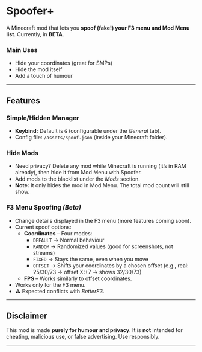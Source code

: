 # Spoofer+

A Minecraft mod that lets you **spoof (fake!) your F3 menu and Mod Menu list**.
Currently, in **BETA**.

### Main Uses

* Hide your coordinates (great for SMPs)
* Hide the mod itself
* Add a touch of humour

---

## Features

### Simple/Hidden Manager

* **Keybind:** Default is `G` (configurable under the *General* tab).
* Config file: `/assets/spoof.json` (inside your Minecraft folder).

### Hide Mods

- Need privacy? Delete any mod while Minecraft is running (it’s in RAM already), then hide it from Mod Menu with Spoofer.
- Add mods to the blacklist under the *Mods* section.
- **Note:** It only hides the mod in Mod Menu. The total mod count will still show.

### F3 Menu Spoofing *(Beta)*

- Change details displayed in the F3 menu (more features coming soon).
- Current spoof options:
  - **Coordinates** – Four modes:
    - `DEFAULT` → Normal behaviour
    - `RANDOM` → Randomized values (good for screenshots, not streams)
    - `FIXED` → Stays the same, even when you move
    - `OFFSET` → Shifts your coordinates by a chosen offset (e.g., real: 25/30/73 → offset X:+7 → shows 32/30/73)
  - **FPS** – Works similarly to offset coordinates.
- Works only for the F3 menu. 
- ⚠️ Expected conflicts with *BetterF3*.

---

## Disclaimer

This mod is made **purely for humour and privacy**.
It is **not** intended for cheating, malicious use, or false advertising.
Use responsibly.

---
